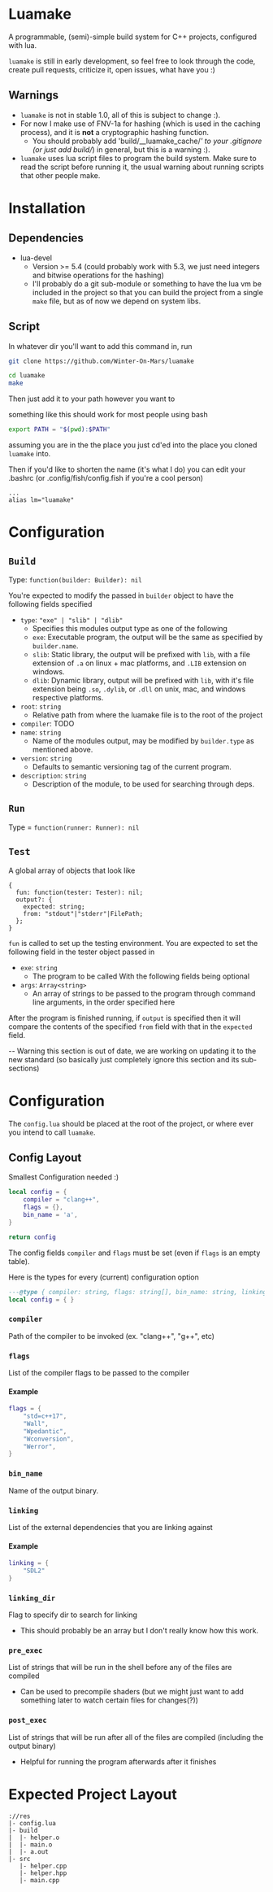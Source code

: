 # Luamake
A programmable, (semi)-simple build system for C++ projects, configured with lua.

`luamake` is still in early development, so feel free to look through the code, create pull requests, criticize it, open issues, what have you :)

## Warnings
* `luamake` is not in stable 1.0, all of this is subject to change :).
* For now I make use of FNV-1a for hashing (which is used in the caching process), and it is **not** a cryptographic hashing function.
  * You should probably add 'build/__luamake_cache/*' to your .gitignore (or just add build/*) in general, but this is a warning :).
* `luamake` uses lua script files to program the build system. Make sure to read the script before running it, the usual warning about running scripts that other people make.

# Installation
## Dependencies
* lua-devel
  * Version >= 5.4 (could probably work with 5.3, we just need integers and bitwise operations for the hashing)
  * I'll probably do a git sub-module or something to have the lua vm be included in the project so that you can build the project from a single `make` file, but as of now we depend on system libs.

## Script
In whatever dir you'll want to add this command in, run
```sh
git clone https://github.com/Winter-On-Mars/luamake

cd luamake
make
```
Then just add it to your path however you want to

something like this should work for most people using bash
```sh
export PATH = "$(pwd):$PATH"
```
assuming you are in the the place you just cd'ed into the place you cloned `luamake` into.

Then if you'd like to shorten the name (it's what I do) you can edit your .bashrc (or .config/fish/config.fish if you're a cool person)
```.bashrc
...
alias lm="luamake"
```

# Configuration
## `Build`
Type: `function(builder: Builder): nil`

You're expected to modify the passed in `builder` object to have the following fields specified
* `type`: `"exe" | "slib" | "dlib"`
  * Specifies this modules output type as one of the following
  * `exe`: Executable program, the output will be the same as specified by `builder.name`.
  * `slib`: Static library, the output will be prefixed with `lib`, with a file extension of `.a` on linux + mac platforms, and `.LIB` extension on windows.
  * `dlib`: Dynamic library, output will be prefixed with `lib`, with it's file extension being `.so`, `.dylib`, or `.dll` on unix, mac, and windows respective platforms.
* `root`: `string`
  * Relative path from where the luamake file is to the root of the project
* `compiler`: TODO
* `name`: `string`
  * Name of the modules output, may be modified by `builder.type` as mentioned above.
* `version`: `string`
  * Defaults to semantic versioning tag of the current program.
* `description`: `string`
  * Description of the module, to be used for searching through deps.

## `Run`
Type = `function(runner: Runner): nil`

## `Test`
A global array of objects that look like
```
{
  fun: function(tester: Tester): nil;
  output?: {
    expected: string;
    from: "stdout"|"stderr"|FilePath;
  };
}
```

`fun` is called to set up the testing environment. You are expected to set the following field in the tester object passed in
* `exe`: `string`
  * The program to be called
With the following fields being optional
* `args`: `Array<string>`
  * An array of strings to be passed to the program through command line arguments, in the order specified here

After the program is finished running, if `output` is specified then it will compare the contents of the specified `from` field with that in the `expected` field.


-- Warning this section is out of date, we are working on updating it to the new standard (so basically just completely ignore this section and its sub-sections)
# Configuration
The ``config.lua`` should be placed at the root of the project, or where ever you intend to call `luamake`.

## Config Layout
Smallest Configuration needed :)
```lua
local config = {
    compiler = "clang++",
    flags = {},
    bin_name = 'a',
}

return config
```

The config fields `compiler` and `flags` must be set (even if `flags` is an empty table).

Here is the types for every (current) configuration option
```lua
---@type { compiler: string, flags: string[], bin_name: string, linking: string[]?, linking_dir: string?, pre_exec: string[]?, post_exec: string[]?}
local config = { }
```

### `compiler`
Path of the compiler to be invoked (ex. "clang++", "g++", etc)

### `flags`
List of the compiler flags to be passed to the compiler
#### Example
```lua
flags = {
    "std=c++17",
    "Wall",
    "Wpedantic",
    "Wconversion",
    "Werror",
}
```

### `bin_name`
Name of the output binary.

### `linking`
List of the external dependencies that you are linking against
#### Example
```lua
linking = {
    "SDL2"
}
```

### `linking_dir`
Flag to specify dir to search for linking
* This should probably be an array but I don't really know how this work.

### `pre_exec`
List of strings that will be run in the shell before any of the files are compiled
  * Can be used to precompile shaders (but we might just want to add something later to watch certain files for changes(?))

### `post_exec`
List of strings that will be run after all of the files are compiled (including the output binary)
  * Helpful for running the program afterwards after it finishes

# Expected Project Layout
```
://res
|- config.lua
|- build
|  |- helper.o
|  |- main.o
|  |- a.out
|- src
   |- helper.cpp
   |- helper.hpp
   |- main.cpp
```
